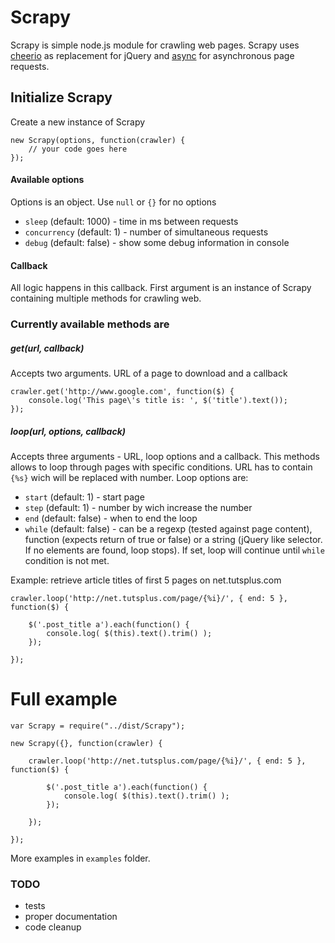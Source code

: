 # Scrapy

Scrapy is simple node.js module for crawling web pages.
Scrapy uses [cheerio](https://github.com/MatthewMueller/cheerio) as replacement for jQuery 
and [async](https://github.com/caolan/async) for asynchronous page requests.


## Initialize Scrapy 
Create a new instance of Scrapy

	new Scrapy(options, function(crawler) {
		// your code goes here
	});
	
#### Available options
Options is an object. Use `null` or `{}` for no options
- `sleep` (default: 1000) - time in ms between requests
- `concurrency` (default: 1) - number of simultaneous requests
- `debug` (default: false) - show some debug information in console

#### Callback
All logic happens in this callback. First argument is an instance of Scrapy containing multiple methods for crawling web.

### Currently available methods are

##### get(url, callback)
Accepts two arguments. URL of a page to download and a callback

	crawler.get('http://www.google.com', function($) {
		console.log('This page\'s title is: ', $('title').text());
	});

##### loop(url, options, callback)
Accepts three arguments - URL, loop options and a callback. This methods allows to loop through pages with specific conditions. URL has to contain `{%s}` wich will be replaced with number. Loop options are:
- `start` (default: 1) - start page
- `step` (default: 1) - number by wich increase the number
- `end` (default: false) - when to end the loop
- `while` (default: false) - can be a regexp (tested against page content), function (expects return of true or false) or a string (jQuery like selector. If no elements are found, loop stops). If set, loop will continue until `while` condition is not met. 

Example: retrieve article titles of first 5 pages on net.tutsplus.com
	
	crawler.loop('http://net.tutsplus.com/page/{%i}/', { end: 5 }, function($) {

		$('.post_title a').each(function() {
			console.log( $(this).text().trim() );
		});

	});


# Full example

	var Scrapy = require("../dist/Scrapy");
	
	new Scrapy({}, function(crawler) {
	
		crawler.loop('http://net.tutsplus.com/page/{%i}/', { end: 5 }, function($) {
	
			$('.post_title a').each(function() {
				console.log( $(this).text().trim() );
			});
	
		});
	
	});
	
More examples in `examples` folder.

### TODO
- tests
- proper documentation
- code cleanup


